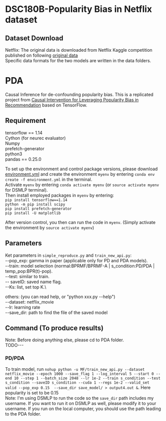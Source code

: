 # DSC180B-Popularity Bias in Netflix dataset

## Dataset Download
Netflix: The original data is downloaded from Netflix Kaggle competition published on following [original data](https://www.kaggle.com/datasets/netflix-inc/netflix-prize-data/)\
Specific data formats for the two models are written in the data folders.

# PDA
Causal Inference for de-confounding popularity bias. This is a replicated project from [Causal Intervention for Leveraging Popularity Bias in
Recommendation](https://arxiv.org/pdf/2105.06067.pdf) based on TensorFlow. 

## Requirement 
tensorflow == 1.14 \
Cython (for neurec evaluator)\
Numpy\
prefetch-generator\
python3\
pandas == 0.25.0

To set up the environment and control package versions, please download [environment.yml](PDA/environment.yml) and create the environment `myenv` by entering `conda env create -f environment.yml` in the terminal. \
Activate `myenv` by entering `conda activate myenv` (or `source activate myenv` for DSMLP terminal).\
Then install employed packages in `myenv` by entering:\
`pip install tensorflow==1.14` \
`python -m pip install scipy` \
`pip install prefetch-generator` \
`pip install -U matplotlib` 

After version control, you then can run the code in `myenv`. (Simply activate the environment by `source activate myenv`)

## Parameters
Ket parameters in `simple_reproduce.py` and `train_new_api.py`:\
--pop_exp: gamma in paper (applicable only for PD and PDA models).\
--train: model selection (normal:BPRMF/BPRMF-A | s_condition:PD/PDA | temp_pop:BPR(t)-pop).\
--test: similar to train.\
-- saveID: saved name flag.\
--Ks: list, set top K.\

others: (you can read help, or "python xxx.py --help")\
--dataset: netflix_movie \
--lr: learning rate\
--save_dir: path to find the file of the saved model 

## Command (To produce results)
Note: Before doing anything else, please cd to PDA folder.\
TODO---

### PD/PDA
To train model, run `nohup python -u MF/train_new_api.py --dataset netflix_movie --epoch 1000 --save_flag 1 --log_interval 5 --start 0 --end 10 --step 1 --batch_size 2048 --lr 1e-2 --train s_condition --test s_condition --saveID s_condition --cuda 1 --regs 1e-2 --valid_set valid --pop_exp 0.15  --save_dir save_model/ > output4.out &`. Here popularity is set to be 0.15\
Note: I'm using DSMLP to run the code so the `save_dir` path includes my username. If you want to run it on DSMLP as well, please modify it to your username. If you run on the local computer, you should use the path leading to the PDA folder.
